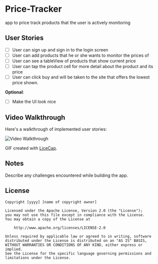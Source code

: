 # **Price-Tracker**
app to price track products that the user is actively monitoring

## User Stories

- [ ] User can sign up and sign in to the login screen
- [ ] User can add products that he or she wants to monitor the prices of
- [ ] User can see a tableView of products that show current price
- [ ] User can tap the product cell for more detail about the product and its price
- [ ] User can click buy and will be taken to the site that offers the lowest price shown.

**Optional**:
- [ ] Make the UI look nice

## Video Walkthrough

Here's a walkthrough of implemented user stories:

<img src='http://i.imgur.com/link/to/your/gif/file.gif' title='Video Walkthrough' width='' alt='Video Walkthrough' />

GIF created with [LiceCap](http://www.cockos.com/licecap/).

## Notes

Describe any challenges encountered while building the app.

## License

    Copyright [yyyy] [name of copyright owner]

    Licensed under the Apache License, Version 2.0 (the "License");
    you may not use this file except in compliance with the License.
    You may obtain a copy of the License at

        http://www.apache.org/licenses/LICENSE-2.0

    Unless required by applicable law or agreed to in writing, software
    distributed under the License is distributed on an "AS IS" BASIS,
    WITHOUT WARRANTIES OR CONDITIONS OF ANY KIND, either express or implied.
    See the License for the specific language governing permissions and
    limitations under the License.
